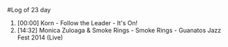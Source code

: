 #Log of 23 day

1. [00:00] Korn - Follow the Leader - It's On!
1. [14:32] Monica Zuloaga & Smoke Rings - Smoke Rings - Guanatos Jazz Fest 2014 (Live)
